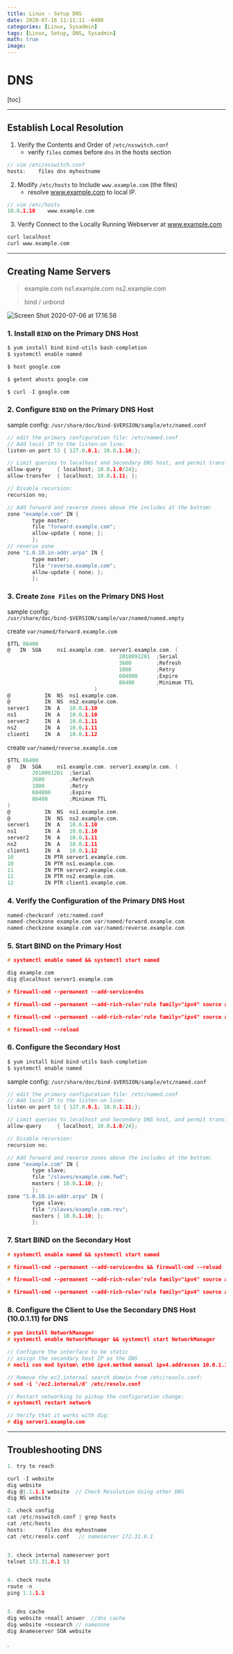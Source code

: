 ```yaml
---
title: Linux - Setup DNS
date: 2020-07-16 11:11:11 -0400
categories: [Linux, Sysadmin]
tags: [Linux, Setup, DNS, Sysadmin]
math: true
image: 
---
```



# DNS

[toc]

---

## Establish Local Resolution

1. Verify the Contents and Order of `/etc/nsswitch.conf`
    - verify `files` comes before `dns` in the hosts section

```c
// vim /etc/nsswitch.conf
hosts:    files dns myhostname
```

2. Modify `/etc/hosts` to Include `www.example.com` (the files)
    - resolve www.example.com to local IP.

```c
// vim /etc/hosts
10.0.1.10    www.example.com
```

3. Verify Connect to the Locally Running Webserver at www.example.com

```c
curl localhost
curl www.example.com
```

---

## Creating Name Servers

> example.com
> ns1.example.com
> ns2.example.com

> bind / unbond

![Screen Shot 2020-07-06 at 17.16.56](https://i.imgur.com/5goHzKD.png)

### 1. Install `BIND` on the Primary DNS Host

```c
$ yum install bind bind-utils bash-completion
$ systemctl enable named

$ host google.com

$ getent ahosts google.com

$ curl -I google.com

```

### 2. Configure `BIND` on the Primary DNS Host

sample config: `/usr/share/doc/bind-$VERSION/sample/etc/named.conf`

```c
// edit the primary configuration file: /etc/named.conf
// Add local IP to the listen-on line:
listen-on port 53 { 127.0.0.1; 10.0.1.10;};

// Limit queries to localhost and Secondary DNS host, and permit transfers to the Secondary DNS host:
allow-query     { localhost; 10.0.1.0/24};
allow-transfer  { localhost; 10.0.1.11; };

// Disable recursion:
recursion no;

// Add forward and reverse zones above the includes at the bottom:
zone "example.com" IN {
        type master;
        file "forward.example.com";
        allow-update { none; };
        };
// reverse zone
zone "1.0.10.in-addr.arpa" IN {
        type master;
        file "reverse.example.com";
        allow-update { none; };
        };
```


### 3. Create `Zone Files` on the Primary DNS Host

sample config: `/usr/share/doc/bind-$VERSION/sample/var/named/named.empty`

create `var/named/forward.example.com`
```c
$TTL 86400
@   IN  SOA     ns1.example.com. server1.example.com. (
                                    2018091201  ;Serial
                                    3600        ;Refresh
                                    1800        ;Retry
                                    604800      ;Expire
                                    86400       ;Minimum TTL
                            )
@           IN  NS  ns1.example.com.
@           IN  NS  ns2.example.com.
server1     IN  A   10.0.1.10
ns1         IN  A   10.0.1.10
server2     IN  A   10.0.1.11
ns2         IN  A   10.0.1.11
client1     IN  A   10.0.1.12
```

create `var/named/reverse.example.com`
```c
$TTL 86400
@   IN  SOA     ns1.example.com. server1.example.com. (
        2018091201  ;Serial
        3600        ;Refresh
        1800        ;Retry
        604800      ;Expire
        86400       ;Minimum TTL
)
@           IN  NS  ns1.example.com.
@           IN  NS  ns2.example.com.
server1     IN  A   10.0.1.10
ns1         IN  A   10.0.1.10
server2     IN  A   10.0.1.11
ns2         IN  A   10.0.1.11
client1     IN  A   10.0.1.12
10          IN PTR server1.example.com.
10          IN PTR ns1.example.com.
11          IN PTR server2.example.com.
11          IN PTR ns2.example.com.
12          IN PTR client1.example.com.
```

### 4. Verify the Configuration of the Primary DNS Host

```c
named-checkconf /etc/named.conf
named-checkzone example.com var/named/forward.example.com
named-checkzone example.com var/named/reverse.example.com
```

### 5. Start BIND on the Primary Host

```c
# systemctl enable named && systemctl start named

dig example.com
dig @localhost server1.example.com

# firewall-cmd --permanent --add-service=dns

# firewall-cmd --permanent --add-rich-rule='rule family="ipv4" source address="10.0.1.11" destination address=10.0.1.10 port port=53 protocol=tcp accept'

# firewall-cmd --permanent --add-rich-rule='rule family="ipv4" source address="10.0.1.11" destination address=10.0.1.10 port port=53 protocol=udp accept'

# firewall-cmd --reload
```

### 6. Configure the Secondary Host

```c
$ yum install bind bind-utils bash-completion
$ systemctl enable named
```

sample config: `/usr/share/doc/bind-$VERSION/sample/etc/named.conf`

```c
// edit the primary configuration file: /etc/named.conf
// Add local IP to the listen-on line:
listen-on port 53 { 127.0.0.1; 10.0.1.11;};

// Limit queries to localhost and Secondary DNS host, and permit transfers to the Secondary DNS host:
allow-query     { localhost; 10.0.1.0/24};

// Disable recursion:
recursion no;

// Add forward and reverse zones above the includes at the bottom:
zone "example.com" IN {
        type slave;
        file "/slaves/example.com.fwd";
        masters { 10.0.1.10; };
        };
zone "1.0.10.in-addr.arpa" IN {
        type slave;
        file "/slaves/example.com.rev";
        masters { 10.0.1.10; };
        };
```


### 7. Start BIND on the Secondary Host

```c
# systemctl enable named && systemctl start named

# firewall-cmd --permanent --add-service=dns && firewall-cmd --reload

# firewall-cmd --permanent --add-rich-rule='rule family="ipv4" source address="10.0.1.11" destination address=10.0.1.10 port port=53 protocol=tcp accept'

# firewall-cmd --permanent --add-rich-rule='rule family="ipv4" source address="10.0.1.11" destination address=10.0.1.10 port port=53 protocol=udp accept'
```


### 8. Configure the Client to Use the Secondary DNS Host (10.0.1.11) for DNS

```c
# yum install NetworkManager
# systemctl enable NetworkManager && systemctl start NetworkManager

// Configure the interface to be static
// assign the secondary host IP as the DNS
# nmcli con mod System\ eth0 ipv4.method manual ipv4.addresses 10.0.1.12/24 ipv4.gateway 10.0.1.1 ipv4.dns 10.0.1.11 ipv4.dns-search example.com

// Remove the ec2.internal search domain from /etc/resolv.conf:
# sed -i '/ec2.internal/d' /etc/resolv.conf

// Restart networking to pickup the configuration change:
# systemctl restart network

// Verify that it works with dig:
# dig server1.example.com
```

---

## Troubleshooting DNS

```c
1. try to reach

curl -I website
dig website
dig @1.1.1.1 website  // Check Resolution Using other DNS
dig NS website

2. check config
cat /etc/nsswitch.conf | grep hosts
cat /etc/hosts
hosts:      files dns myhostname
cat /etc/resolv.conf   // nameserver 172.31.0.1


3. check internal nameserver port
telnet 172.31.0.1 53


4. check route
route -n
ping 1.1.1.1


5. dns cache
dig website +noall answer  //dns cache
dig website +nssearch // namezone
dig Anameserver SOA website
```

















.
